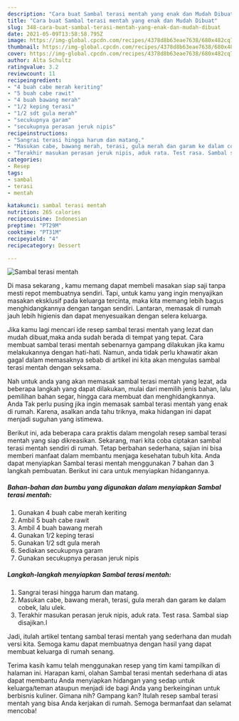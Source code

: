 ```yaml
---
description: "Cara buat Sambal terasi mentah yang enak dan Mudah Dibuat"
title: "Cara buat Sambal terasi mentah yang enak dan Mudah Dibuat"
slug: 348-cara-buat-sambal-terasi-mentah-yang-enak-dan-mudah-dibuat
date: 2021-05-09T13:58:58.795Z
image: https://img-global.cpcdn.com/recipes/4378d8b63eae7638/680x482cq70/sambal-terasi-mentah-foto-resep-utama.jpg
thumbnail: https://img-global.cpcdn.com/recipes/4378d8b63eae7638/680x482cq70/sambal-terasi-mentah-foto-resep-utama.jpg
cover: https://img-global.cpcdn.com/recipes/4378d8b63eae7638/680x482cq70/sambal-terasi-mentah-foto-resep-utama.jpg
author: Alta Schultz
ratingvalue: 3.2
reviewcount: 11
recipeingredient:
- "4 buah cabe merah keriting"
- "5 buah cabe rawit"
- "4 buah bawang merah"
- "1/2 keping terasi"
- "1/2 sdt gula merah"
- "secukupnya garam"
- "secukupnya perasan jeruk nipis"
recipeinstructions:
- "Sangrai terasi hingga harum dan matang."
- "Masukan cabe, bawang merah, terasi, gula merah dan garam ke dalam cobek, lalu ulek."
- "Terakhir masukan perasan jeruk nipis, aduk rata. Test rasa. Sambal siap disajikan.l"
categories:
- Resep
tags:
- sambal
- terasi
- mentah

katakunci: sambal terasi mentah 
nutrition: 265 calories
recipecuisine: Indonesian
preptime: "PT29M"
cooktime: "PT31M"
recipeyield: "4"
recipecategory: Dessert

---
```



![Sambal terasi mentah](https://img-global.cpcdn.com/recipes/4378d8b63eae7638/680x482cq70/sambal-terasi-mentah-foto-resep-utama.jpg)

Di masa  sekarang , kamu memang dapat membeli masakan siap saji tanpa mesti repot membuatnya sendiri. Tapi, untuk kamu yang ingin menyajikan masakan eksklusif pada keluarga tercinta, maka kita memang lebih bagus menghidangkannya dengan tangan sendiri. Lantaran, memasak di rumah jauh lebih higienis dan dapat menyesuaikan dengan selera keluarga.

Jika kamu lagi mencari ide resep sambal terasi mentah yang lezat dan mudah dibuat,maka anda sudah berada di tempat yang tepat. Cara membuat sambal terasi mentah  sebenarnya gampang dilakukan jika kamu melakukannya dengan hati-hati. Namun, anda tidak perlu khawatir akan gagal dalam memasaknya 
sebab di artikel ini kita akan mengulas sambal terasi mentah dengan seksama.  



Nah untuk anda yang akan memasak sambal terasi mentah yang lezat, ada beberapa langkah yang dapat dilakukan, mulai dari memilih jenis bahan, lalu pemilihan bahan segar, hingga cara membuat dan menghidangkannya. Anda Tak perlu pusing jika ingin memasak sambal terasi mentah yang enak di rumah. Karena, asalkan anda  tahu triknya, maka hidangan ini dapat menjadi suguhan yang istimewa.

Berikut ini, ada beberapa cara praktis  dalam mengolah resep sambal terasi mentah yang siap dikreasikan. Sekarang, mari kita coba ciptakan sambal terasi mentah sendiri di rumah. Tetap berbahan sederhana, sajian ini bisa memberi manfaat dalam membantu menjaga kesehatan tubuh kita. Anda dapat menyiapkan Sambal terasi mentah menggunakan 7 bahan dan 3 langkah pembuatan. Berikut ini cara untuk menyiapkan hidangannya.

<!--inarticleads1-->

##### Bahan-bahan dan bumbu yang digunakan dalam menyiapkan Sambal terasi mentah:

1. Gunakan 4 buah cabe merah keriting
1. Ambil 5 buah cabe rawit
1. Ambil 4 buah bawang merah
1. Gunakan 1/2 keping terasi
1. Gunakan 1/2 sdt gula merah
1. Sediakan secukupnya garam
1. Gunakan secukupnya perasan jeruk nipis




<!--inarticleads2-->

##### Langkah-langkah menyiapkan Sambal terasi mentah:

1. Sangrai terasi hingga harum dan matang.
1. Masukan cabe, bawang merah, terasi, gula merah dan garam ke dalam cobek, lalu ulek.
1. Terakhir masukan perasan jeruk nipis, aduk rata. Test rasa. Sambal siap disajikan.l




Jadi, itulah artikel tentang  sambal terasi mentah  yang sederhana dan mudah versi kita. Semoga kamu dapat membuatnya dengan hasil yang dapat membuat keluarga di rumah senang. 

Terima kasih kamu telah menggunakan resep yang tim kami tampilkan di halaman ini. Harapan kami, olahan  Sambal terasi mentah sederhana di atas dapat membantu Anda menyiapkan hidangan yang sedap untuk keluarga/teman ataupun menjadi ide bagi Anda yang berkeinginan untuk berbisnis kuliner. Gimana nih? Gampang kan? Itulah resep sambal terasi mentah yang bisa Anda kerjakan di rumah. Semoga bermanfaat dan selamat mencoba!

